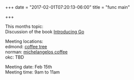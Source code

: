 +++
date = "2017-02-01T07:20:13-06:00"
title = "func main"

+++


This months topic:  
Discussion of the book [Introducing Go](http://shop.oreilly.com/product/0636920046516.do)  
  
Meeting locations:  
edmond: [coffee tree](http://coffeetree.coffee/)  
norman: [michelangelos coffee](http://michelangeloscoffeeandwine.com/)  
okc:  TBD
  
Meeting date:  Feb 15th  
Meeting time:  9am to 11am
